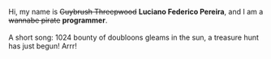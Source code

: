 Hi, my name is ~~Guybrush Threepwood~~ **Luciano Federico Pereira**, and I am a ~~wannabe pirate~~ **programmer**.<br><br>A short song: 1024 bounty of doubloons gleams in the sun, a treasure hunt has just begun! Arrr!
